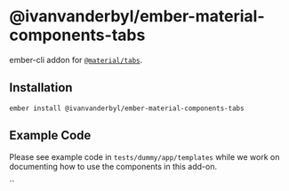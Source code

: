 @ivanvanderbyl/ember-material-components-tabs
======================

ember-cli addon for [`@material/tabs`](https://github.com/material-components/material-components-web/tree/master/packages/mdc-tabs).

Installation
------------

    ember install @ivanvanderbyl/ember-material-components-tabs

Example Code
---------------

Please see example code in `tests/dummy/app/templates` while we work on documenting how to
use the components in this add-on.

``
